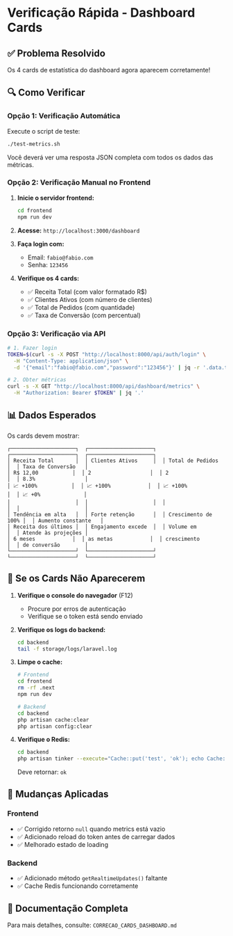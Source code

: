 # Verificação Rápida - Dashboard Cards

## ✅ Problema Resolvido

Os 4 cards de estatística do dashboard agora aparecem corretamente!

## 🔍 Como Verificar

### Opção 1: Verificação Automática

Execute o script de teste:

```bash
./test-metrics.sh
```

Você deverá ver uma resposta JSON completa com todos os dados das métricas.

### Opção 2: Verificação Manual no Frontend

1. **Inicie o servidor frontend:**
   ```bash
   cd frontend
   npm run dev
   ```

2. **Acesse:** `http://localhost:3000/dashboard`

3. **Faça login com:**
   - Email: `fabio@fabio.com`
   - Senha: `123456`

4. **Verifique os 4 cards:**
   - ✅ Receita Total (com valor formatado R$)
   - ✅ Clientes Ativos (com número de clientes)
   - ✅ Total de Pedidos (com quantidade)
   - ✅ Taxa de Conversão (com percentual)

### Opção 3: Verificação via API

```bash
# 1. Fazer login
TOKEN=$(curl -s -X POST "http://localhost:8000/api/auth/login" \
  -H "Content-Type: application/json" \
  -d '{"email":"fabio@fabio.com","password":"123456"}' | jq -r '.data.token')

# 2. Obter métricas
curl -s -X GET "http://localhost:8000/api/dashboard/metrics" \
  -H "Authorization: Bearer $TOKEN" | jq '.'
```

## 📊 Dados Esperados

Os cards devem mostrar:

```
┌─────────────────────┐  ┌─────────────────────┐  ┌─────────────────────┐  ┌─────────────────────┐
│ Receita Total       │  │ Clientes Ativos     │  │ Total de Pedidos    │  │ Taxa de Conversão   │
│ R$ 12,00           │  │ 2                   │  │ 2                   │  │ 8.3%                │
│ 📈 +100%           │  │ 📈 +100%            │  │ 📈 +100%            │  │ 📈 +0%              │
│                     │  │                     │  │                     │  │                     │
│ Tendência em alta   │  │ Forte retenção      │  │ Crescimento de 100% │  │ Aumento constante   │
│ Receita dos últimos │  │ Engajamento excede  │  │ Volume em           │  │ Atende às projeções │
│ 6 meses            │  │ as metas            │  │ crescimento         │  │ de conversão        │
└─────────────────────┘  └─────────────────────┘  └─────────────────────┘  └─────────────────────┘
```

## 🐛 Se os Cards Não Aparecerem

1. **Verifique o console do navegador** (F12)
   - Procure por erros de autenticação
   - Verifique se o token está sendo enviado

2. **Verifique os logs do backend:**
   ```bash
   cd backend
   tail -f storage/logs/laravel.log
   ```

3. **Limpe o cache:**
   ```bash
   # Frontend
   cd frontend
   rm -rf .next
   npm run dev
   
   # Backend
   cd backend
   php artisan cache:clear
   php artisan config:clear
   ```

4. **Verifique o Redis:**
   ```bash
   cd backend
   php artisan tinker --execute="Cache::put('test', 'ok'); echo Cache::get('test');"
   ```
   Deve retornar: `ok`

## 🔧 Mudanças Aplicadas

### Frontend
- ✅ Corrigido retorno `null` quando metrics está vazio
- ✅ Adicionado reload do token antes de carregar dados
- ✅ Melhorado estado de loading

### Backend  
- ✅ Adicionado método `getRealtimeUpdates()` faltante
- ✅ Cache Redis funcionando corretamente

## 📝 Documentação Completa

Para mais detalhes, consulte: `CORRECAO_CARDS_DASHBOARD.md`
